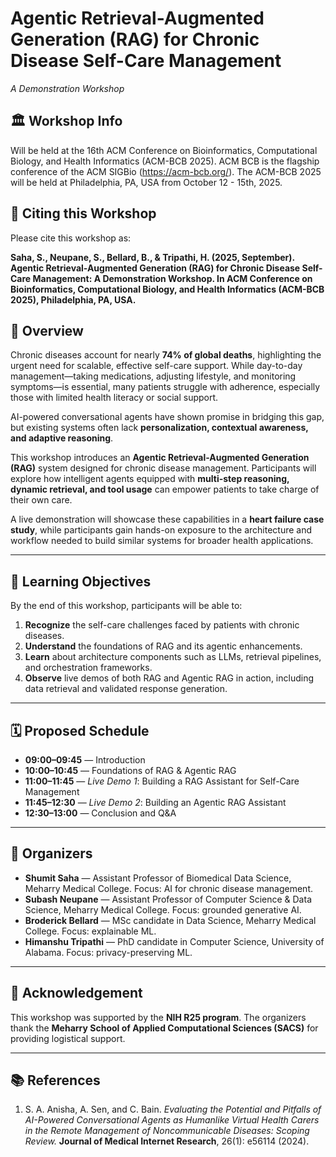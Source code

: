 # Agentic Retrieval-Augmented Generation (RAG) for Chronic Disease Self-Care Management  
*A Demonstration Workshop*  

## 🏛️ Workshop Info  
Will be held at the 16th ACM Conference on Bioinformatics, Computational Biology, and Health Informatics (ACM-BCB 2025). ACM BCB is the flagship conference of the ACM SIGBio (https://acm-bcb.org/). The ACM-BCB 2025 will be held at Philadelphia, PA, USA from October 12 - 15th, 2025. 

## 📝 Citing this Workshop  
Please cite this workshop as:  

**Saha, S., Neupane, S., Bellard, B., & Tripathi, H. (2025, September). Agentic Retrieval-Augmented Generation (RAG) for Chronic Disease Self-Care Management: A Demonstration Workshop. In ACM Conference on Bioinformatics, Computational Biology, and Health Informatics (ACM-BCB 2025), Philadelphia, PA, USA.**  


## 📖 Overview  
Chronic diseases account for nearly **74% of global deaths**, highlighting the urgent need for scalable, effective self-care support. While day-to-day management—taking medications, adjusting lifestyle, and monitoring symptoms—is essential, many patients struggle with adherence, especially those with limited health literacy or social support.  

AI-powered conversational agents have shown promise in bridging this gap, but existing systems often lack **personalization, contextual awareness, and adaptive reasoning**.  

This workshop introduces an **Agentic Retrieval-Augmented Generation (RAG)** system designed for chronic disease management. Participants will explore how intelligent agents equipped with **multi-step reasoning, dynamic retrieval, and tool usage** can empower patients to take charge of their own care.  

A live demonstration will showcase these capabilities in a **heart failure case study**, while participants gain hands-on exposure to the architecture and workflow needed to build similar systems for broader health applications.  

---

## 🎯 Learning Objectives  
By the end of this workshop, participants will be able to:  
1. **Recognize** the self-care challenges faced by patients with chronic diseases.  
2. **Understand** the foundations of RAG and its agentic enhancements.  
3. **Learn** about architecture components such as LLMs, retrieval pipelines, and orchestration frameworks.  
4. **Observe** live demos of both RAG and Agentic RAG in action, including data retrieval and validated response generation.  

---

## 🗓️ Proposed Schedule  
- **09:00–09:45** — Introduction  
- **10:00–10:45** — Foundations of RAG & Agentic RAG  
- **11:00–11:45** — *Live Demo 1*: Building a RAG Assistant for Self-Care Management  
- **11:45–12:30** — *Live Demo 2*: Building an Agentic RAG Assistant  
- **12:30–13:00** — Conclusion and Q&A  

---

## 👥 Organizers  
- **Shumit Saha** — Assistant Professor of Biomedical Data Science, Meharry Medical College. Focus: AI for chronic disease management.  
- **Subash Neupane** — Assistant Professor of Computer Science & Data Science, Meharry Medical College. Focus: grounded generative AI.  
- **Broderick Bellard** — MSc candidate in Data Science, Meharry Medical College. Focus: explainable ML.  
- **Himanshu Tripathi** — PhD candidate in Computer Science, University of Alabama. Focus: privacy-preserving ML.  

---

## 🙏 Acknowledgement  
This workshop was supported by the **NIH R25 program**. The organizers thank the **Meharry School of Applied Computational Sciences (SACS)** for providing logistical support.  

---

## 📚 References  
1. S. A. Anisha, A. Sen, and C. Bain. *Evaluating the Potential and Pitfalls of AI-Powered Conversational Agents as Humanlike Virtual Health Carers in the Remote Management of Noncommunicable Diseases: Scoping Review.* **Journal of Medical Internet Research**, 26(1): e56114 (2024).  
